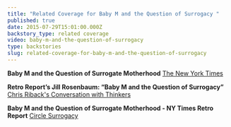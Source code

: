 ```yaml
---
title: "Related Coverage for Baby M and the Question of Surrogacy "
published: true
date: 2015-07-29T15:01:00.000Z
backstory_type: related coverage
video: baby-m-and-the-question-of-surrogacy
type: backstories
slug: related-coverage-for-baby-m-and-the-question-of-surrogacy
---
```


**Baby M and the Question of Surrogate Motherhood**
[The New York Times ](http://www.nytimes.com/2014/03/24/us/baby-m-and-the-question-of-surrogate-motherhood.html?ref=us)

**Retro Report’s Jill Rosenbaum: “Baby M and the Question of Surrogacy”**
[Chris Riback's Conversation with Thinkers](http://chrisriback.com/2014/04/02/retro-reports-jill-rosenbaum-baby-m-and-the-question-of-surrogacy/)

**Baby M and the Question of Surrogate Motherhood - NY Times Retro Report**
[Circle Surrogacy](http://www.circlesurrogacy.com/press/55-baby-m-and-the-question-of-surrogate-motherhood-ny-times-retro-report)

